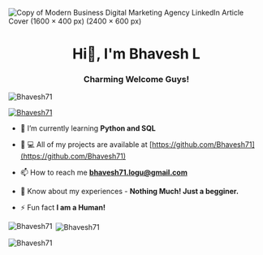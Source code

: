 ![Copy of Modern Business Digital Marketing Agency LinkedIn Article Cover (1600 × 400 px) (2400 × 600 px)](https://user-images.githubusercontent.com/77270386/205562511-3977c28d-e16c-42bb-98fa-c79d5e742982.png)



<h1 align="center">Hi👋, I'm Bhavesh L</h1>
<h3 align="center">Charming Welcome Guys!</h3>
<p align="left"> <img src="https://komarev.com/ghpvc/?username=coderatul&label=Profile%20views&color=0e75b6&style=flat"alt="Bhavesh71"/></p>
<p align="left"> <a href="https://github.com/ryo-ma/github-profile-trophy"><img src="https://github-profile-trophy.vercel.app/?username=Bhavesh71"alt="Bhavesh71" /></a> </p>


- 🌱 I’m currently learning **Python and SQL**





- 👨 ‍💻 All of my projects are available at [https://github.com/Bhavesh71](https://github.com/Bhavesh71)

- 📫 How to reach me **bhavesh71.logu@gmail.com**
- 📄 Know about my experiences - **Nothing Much! Just a begginer.**
- ⚡ Fun fact **I am a Human!**
<p><img align="left" src="https://github-readme-stats.vercel.app/api/top-langs?username=Bhavesh71&show_icons=true&locale=en&layout=compact" alt="Bhavesh71"/></p>
<p>&nbsp;<img align="center" src="https://github-readme-stats.vercel.app/api?username=Bhavesh71&show_icons=true&locale=en"alt="Bhavesh71"/></p>
<p><img align="center" src="https://github-readme-streak-stats.herokuapp.com/?user=Bhavesh71&" alt="Bhavesh71"/></p
